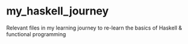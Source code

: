 # my_haskell_journey
Relevant files in my learning journey to re-learn the basics of Haskell &amp; functional programming
